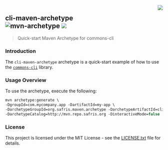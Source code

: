 <img src="https://www.cohesionfirst.org/logo.png" align="right">

## cli-maven-archetype<br>![mvn-archetype][mvn-archetype] <a href="https://www.cohesionfirst.org/"><img src="https://img.shields.io/badge/CohesionFirst%E2%84%A2--blue.svg"></a>
> Quick-start Maven Archetype for commons-cli

### Introduction

The `cli-maven-archetype` archetype is a quick-start example of how to use the [`commons-cli`][commons-cli] library.

### Usage Overview

To use the archetype, execute the following:

  ```tcsh
  mvn archetype:generate \
  -DgroupId=com.mycompany.app -DartifactId=my-app \
  -DarchetypeGroupId=org.safris.maven.archetype -DarchetypeArtifactId=cli-maven-archetype \
  -DarchetypeCatalog=http://mvn.repo.safris.org -DinteractiveMode=false
  ```

### License

This project is licensed under the MIT License - see the [LICENSE.txt](LICENSE.txt) file for details.

[commons-cli]: https://github.com/SevaSafris/commons-cli
[mvn-archetype]: https://img.shields.io/badge/mvn-archetype-yellow.svg